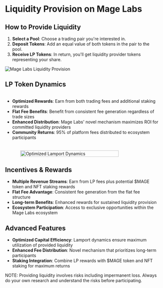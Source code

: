 # Liquidity Provision on Mage Labs

## How to Provide Liquidity

1. **Select a Pool**: Choose a trading pair you're interested in.
2. **Deposit Tokens**: Add an equal value of both tokens in the pair to the pool.
3. **Receive LP Tokens**: In return, you'll get liquidity provider tokens representing your share.

![Mage Labs Liquidity Provision](/assets/mage-reward-claim-model.jpg)

<style>
  .lp-container {
    display: flex;
    flex-wrap: wrap;
    gap: 20px;
    align-items: flex-start;
    margin: 20px 0;
  }
  .lp-content {
    flex: 1;
    min-width: 300px;
  }
  .lp-image {
    flex: 1;
    min-width: 250px;
  }
  .lp-image img {
    width: 80%;
    height: auto;
    display: block;
    margin: 0 auto;
  }
  @media (max-width: 768px) {
    .lp-content, .lp-image {
      flex: 100%;
    }
  }
</style>

<h2>LP Token Dynamics</h2>

<div class="lp-container">
  <div class="lp-content">
    <ul>
      <li><strong>Optimized Rewards</strong>: Earn from both trading fees and additional staking rewards</li>
      <li><strong>Flat Fee Benefits</strong>: Benefit from consistent fee generation regardless of trade sizes</li>
      <li><strong>Enhanced Distribution</strong>: Mage Labs' novel mechanism maximizes ROI for committed liquidity providers</li>
      <li><strong>Community Returns</strong>: 95% of platform fees distributed to ecosystem participants</li>
    </ul>
  </div>
  <div class="lp-image">
    <img src="/assets/mage-lamports.png" alt="Optimized Lamport Dynamics">
  </div>
</div>

## Incentives & Rewards

- **Multiple Revenue Streams**: Earn from LP fees plus potential $MAGE token and NFT staking rewards
- **Flat Fee Advantage**: Consistent fee generation from the flat fee structure
- **Long-term Benefits**: Enhanced rewards for sustained liquidity provision
- **Ecosystem Participation**: Access to exclusive opportunities within the Mage Labs ecosystem

## Advanced Features

* **Optimized Capital Efficiency**: Lamport dynamics ensure maximum utilization of provided liquidity
* **Enhanced Fee Distribution**: Novel mechanism that prioritizes long-term participants
* **Staking Integration**: Combine LP rewards with $MAGE token and NFT staking for maximum returns

NOTE: Providing liquidity involves risks including impermanent loss. Always do your own research and understand the risks before participating.